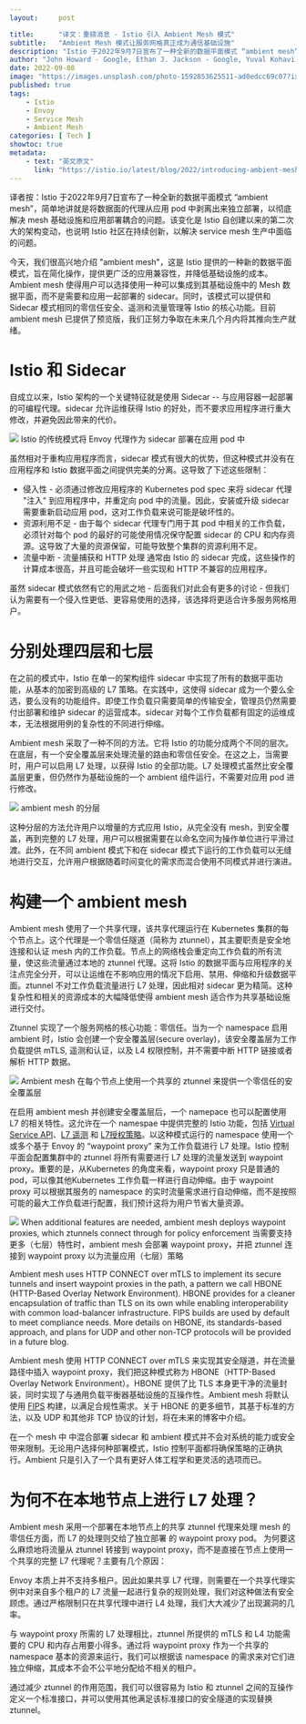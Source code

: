 ```yaml
---
layout:     post

title:      "译文：重磅消息 - Istio 引入 Ambient Mesh 模式"
subtitle:   "Ambient Mesh 模式让服务网格真正成为通信基础设施"
description: "Istio 于2022年9月7日宣布了一种全新的数据平面模式 “ambient mesh”，简单地讲就是将数据面的代理从应用 pod 中剥离出来独立部署，以彻底解决 mesh 基础设施和应用部署耦合的问题。该变化是 Istio 自创建以来的第二次大的架构变动，也说明 Istio 社区在持续创新，以解决 service mesh 生产中面临的问题。"
author: "John Howard - Google, Ethan J. Jackson - Google, Yuval Kohavi - Solo.io, Idit Levine - Solo.io, Justin Pettit - Google, Lin Sun - Solo.io"
date: 2022-09-08
image: "https://images.unsplash.com/photo-1592853625511-ad0edcc69c07?ixlib=rb-1.2.1&ixid=MnwxMjA3fDB8MHxwaG90by1wYWdlfHx8fGVufDB8fHx8&auto=format&fit=crop&w=2369&q=80"
published: true
tags:
    - Istio
    - Envoy
    - Service Mesh
    - Ambient Mesh
categories: [ Tech ]
showtoc: true
metadata:
    - text: "英文原文"
      link: "https://istio.io/latest/blog/2022/introducing-ambient-mesh/"
---
```


译者按：Istio 于2022年9月7日宣布了一种全新的数据平面模式 “ambient mesh”，简单地讲就是将数据面的代理从应用 pod 中剥离出来独立部署，以彻底解决 mesh 基础设施和应用部署耦合的问题。该变化是 Istio 自创建以来的第二次大的架构变动，也说明 Istio 社区在持续创新，以解决 service mesh 生产中面临的问题。

今天，我们很高兴地介绍 "ambient mesh"，这是 Istio 提供的一种新的数据平面模式，旨在简化操作，提供更广泛的应用兼容性，并降低基础设施的成本。Ambient mesh 使得用户可以选择使用一种可以集成到其基础设施中的 Mesh 数据平面，而不是需要和应用一起部署的 sidecar。同时，该模式可以提供和 Sidecar 模式相同的零信任安全、遥测和流量管理等 Istio 的核心功能。目前 ambient mesh 已提供了预览版，我们正努力争取在未来几个月内将其推向生产就绪。

# Istio 和 Sidecar

自成立以来，Istio 架构的一个关键特征就是使用 Sidecar -- 与应用容器一起部署的可编程代理。sidecar 允许运维获得 Istio 的好处，而不要求应用程序进行重大修改，并避免因此带来的代价。

![](/img/2022-09-08-introducing-ambient-mesh/traditional-istio.png)
Istio 的传统模式将 Envoy 代理作为 sidecar 部署在应用 pod 中


虽然相对于重构应用程序而言，sidecar 模式有很大的优势，但这种模式并没有在应用程序和 Istio 数据平面之间提供完美的分离。这导致了下述这些限制：

* 侵入性 - 必须通过修改应用程序的 Kubernetes pod spec 来将 sidecar 代理 "注入" 到应用程序中，并重定向 pod 中的流量。因此，安装或升级 sidecar 需要重新启动应用 pod，这对工作负载来说可能是破坏性的。
* 资源利用不足 - 由于每个 sidecar 代理专门用于其 pod 中相关的工作负载，必须针对每个 pod 的最好的可能使用情况保守配置 sidecar 的 CPU 和内存资源。这导致了大量的资源保留，可能导致整个集群的资源利用不足。
* 流量中断 - 流量捕获和 HTTP 处理 通常由 Istio 的 sidecar 完成，这些操作的计算成本很高，并且可能会破坏一些实现和 HTTP 不兼容的应用程序。

虽然 sidecar 模式依然有它的用武之地 - 后面我们对此会有更多的讨论 - 但我们认为需要有一个侵入性更低、更容易使用的选择，该选择将更适合许多服务网格用户。

# 分别处理四层和七层

在之前的模式中，Istio 在单一的架构组件 sidecar 中实现了所有的数据平面功能，从基本的加密到高级的 L7 策略。在实践中，这使得 sidecar 成为一个要么全选，要么没有的功能组件。即使工作负载只需要简单的传输安全，管理员仍然需要付出部署和维护 sidecar 的运营成本。sidecar 对每个工作负载都有固定的运维成本，无法根据用例的复杂性的不同进行伸缩。

Ambient mesh 采取了一种不同的方法。它将 Istio 的功能分成两个不同的层次。在底层，有一个安全覆盖层来处理流量的路由和零信任安全。在这之上，当需要时，用户可以启用 L7 处理，以获得 Istio 的全部功能。L7 处理模式虽然比安全覆盖层更重，但仍然作为基础设施的一个 ambient 组件运行，不需要对应用 pod 进行修改。

![](/img/2022-09-08-introducing-ambient-mesh/ambient-layers.png)
 ambient mesh 的分层

这种分层的方法允许用户以增量的方式应用 Istio，从完全没有 mesh，到安全覆盖，再到完整的 L7 处理，用户可以根据需要在以命名空间为操作单位进行平滑过渡。此外，在不同 ambient 模式下和在 sidecar 模式下运行的工作负载可以无缝地进行交互，允许用户根据随着时间变化的需求而混合使用不同模式并进行演进。

# 构建一个 ambient mesh

Ambient mesh 使用了一个共享代理，该共享代理运行在 Kubernetes 集群的每个节点上。这个代理是一个零信任隧道（简称为 ztunnel），其主要职责是安全地连接和认证 mesh 内的工作负载。节点上的网络栈会重定向工作负载的所有流量，使这些流量通过本地的 ztunnel 代理。这将 Istio 的数据平面与应用程序的关注点完全分开，可以让运维在不影响应用的情况下启用、禁用、伸缩和升级数据平面。ztunnel 不对工作负载流量进行 L7 处理，因此相对 sidecar 更为精简。这种复杂性和相关的资源成本的大幅降低使得 ambient mesh 适合作为共享基础设施进行交付。

Ztunnel 实现了一个服务网格的核心功能：零信任。当为一个 namespace 启用 ambient 时，Istio 会创建一个安全覆盖层(secure overlay)，该安全覆盖层为工作负载提供 mTLS, 遥测和认证，以及 L4 权限控制，并不需要中断 HTTP 链接或者解析 HTTP 数据。 

![](/img/2022-09-08-introducing-ambient-mesh/ambient-secure-overlay.png)
Ambient mesh 在每个节点上使用一个共享的 ztunnel 来提供一个零信任的安全覆盖层

在启用 ambient mesh 并创建安全覆盖层后，一个 namepace 也可以配置使用 L7 的相关特性。这允许在一个 namespae 中提供完整的 Istio 功能，包括 [Virtual Service API](https://istio.io/latest/docs/reference/config/networking/virtual-service/)、[L7 遥测](https://istio.io/latest/docs/reference/config/telemetry/) 和 [L7授权策略](https://istio.io/latest/docs/reference/config/security/authorization-policy/)。以这种模式运行的 namespace 使用一个或多个基于 Envoy 的 “waypoint proxy” 来为工作负载进行 L7 处理。Istio 控制平面会配置集群中的 ztunnel 将所有需要进行 L7 处理的流量发送到 waypoint proxy。重要的是，从Kubernetes 的角度来看，waypoint proxy 只是普通的 pod，可以像其他Kubernetes 工作负载一样进行自动伸缩。由于 waypoint proxy 可以根据其服务的 namespace 的实时流量需求进行自动伸缩，而不是按照可能的最大工作负载进行配置，我们预计这将为用户节省大量资源。

![](/img/2022-09-08-introducing-ambient-mesh/ambient-waypoint.png)
When additional features are needed, ambient mesh deploys waypoint proxies, which ztunnels connect through for policy enforcement
当需要支持更多（七层）特性时，ambient mesh 会部署 waypoint proxy，并把 ztunnel 连接到 waypoint proxy 以为流量应用（七层）策略

Ambient mesh uses HTTP CONNECT over mTLS to implement its secure tunnels and insert waypoint proxies in the path, a pattern we call HBONE (HTTP-Based Overlay Network Environment). HBONE provides for a cleaner encapsulation of traffic than TLS on its own while enabling interoperability with common load-balancer infrastructure. FIPS builds are used by default to meet compliance needs. More details on HBONE, its standards-based approach, and plans for UDP and other non-TCP protocols will be provided in a future blog.

Ambient mesh 使用 HTTP CONNECT over mTLS 来实现其安全隧道，并在流量路径中插入 waypoint proxy，我们把这种模式称为 HBONE（HTTP-Based Overlay Network Environment）。HBONE 提供了比 TLS 本身更干净的流量封装，同时实现了与通用负载平衡器基础设施的互操作性。Ambient mesh 将默认使用 [FIPS](https://www.nist.gov/standardsgov/compliance-faqs-federal-information-processing-standards-fips#:~:text=are%20FIPS%20developed%3F-,What%20are%20Federal%20Information%20Processing%20Standards%20(FIPS)%3F,by%20the%20Secretary%20of%20Commerce.) 构建，以满足合规性需求。关于 HBONE 的更多细节，其基于标准的方法，以及 UDP 和其他非 TCP 协议的计划，将在未来的博客中介绍。

在一个 mesh 中 中混合部署 sidecar 和 ambient 模式并不会对系统的能力或安全带来限制。无论用户选择何种部署模式，Istio 控制平面都将确保策略的正确执行。Ambient 只是引入了一个具有更好人体工程学和更灵活的选项而已。

# 为何不在本地节点上进行 L7 处理？

Ambient mesh 采用一个部署在本地节点上的共享 ztunnel 代理来处理 mesh 的零信任方面，而 L7 的处理则交给了独立部署 的 waypoint proxy pod。 为何要这么麻烦地将流量从 ztunnel 转接到 waypoint proxy，而不是直接在节点上使用一个共享的完整 L7 代理呢？主要有几个原因：

Envoy 本质上并不支持多租户。因此如果共享 L7 代理，则需要在一个共享代理实例中对来自多个租户的 L7 流量一起进行复杂的规则处理，我们对这种做法有安全顾虑。通过严格限制只在共享代理中进行 L4 处理，我们大大减少了出现漏洞的几率。

与 waypoint proxy 所需的 L7 处理相比，ztunnel 所提供的 mTLS 和 L4 功能需要的 CPU 和内存占用要小得多。通过将 waypoint proxy 作为一个共享的 namespace 基本的资源来运行，我们可以根据该 namespace 的需求来对它们进独立伸缩，其成本不会不公平地分配给不相关的租户。

通过减少 ztunnel 的作用范围，我们可以很容易为 Istio 和 ztunnel 之间的互操作定义一个标准接口，并可以使用其他满足该标准接口的安全隧道的实现替换 ztunnel。
